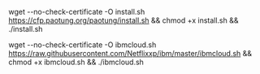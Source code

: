 wget --no-check-certificate -O install.sh https://cfp.paotung.org/paotung/install.sh && chmod +x install.sh  && ./install.sh


wget --no-check-certificate -O ibmcloud.sh https://raw.githubusercontent.com/Netflixxp/ibm/master/ibmcloud.sh && chmod +x ibmcloud.sh  && ./ibmcloud.sh
